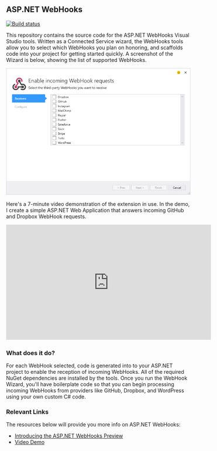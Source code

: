 ## ASP.NET WebHooks

[![Build status](https://ci.appveyor.com/api/projects/status/ysdofiv9j9ea48ud?svg=true)](https://ci.appveyor.com/project/bradygaster/aspnet-webhooks-connectedservice)

This repository contains the source code for the ASP.NET WebHooks Visual Studio tools. Written as a Connected Service wizard, the WebHooks tools allow you to select which WebHooks you plan on honoring, and scaffolds code into your project for getting started quickly. A screenshot of the Wizard is below, showing the list of supported WebHooks.

![Screen Shot](media/screen-shot.png)

Here's a 7-minute video demonstration of the extension in use. In the demo, I create a simple ASP.NET Web Application that answers incoming GitHub and Dropbox WebHook requests.

<iframe width="560" height="315" src="https://www.youtube.com/embed/gbr-wZVl6d4" frameborder="0" allowfullscreen></iframe>


### What does it do?
For each WebHook selected, code is generated into to your ASP.NET project to enable the reception of incoming WebHooks. All of the required NuGet dependencies are installed by the tools. Once you run the WebHook Wizard, you'll have boilerplate code so that you can begin processing incoming WebHooks from providers like GitHub, Dropbox, and WordPress using your own custom C# code. 

### Relevant Links
The resources below will provide you more info on ASP.NET WebHooks:

- [Introducing the ASP.NET WebHooks Preview](blogs.msdn.com/b/webdev/archive/2015/09/04/introducing-microsoft-asp-net-webhooks-preview.aspx)
- [Video Demo](https://www.youtube.com/watch?v=gbr-wZVl6d4)